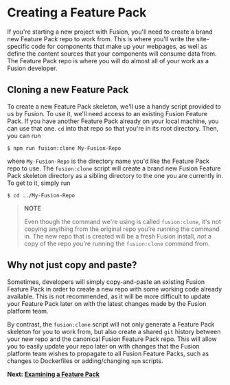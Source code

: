 # Creating a Feature Pack

If you're starting a new project with Fusion, you'll need to create a brand new Feature Pack repo to work from. This is where you'll write the site-specific code for components that make up your webpages, as well as define the content sources that your components will consume data from. The Feature Pack repo is where you will do almost all of your work as a Fusion developer.

## Cloning a new Feature Pack

To create a new Feature Pack skeleton, we'll use a handy script provided to us by Fusion. To use it, we'll need access to an existing Fusion Feature Pack. If you have another Feature Pack already on your local machine, you can use that one. `cd` into that repo so that you're in its root directory. Then, you can run

<!-- TODO: add link to canonical Fusion repo above -->

```
$ npm run fusion:clone My-Fusion-Repo
```

where `My-Fusion-Repo` is the directory name you'd like the Feature Pack repo to use. The `fusion:clone` script will create a brand new Fusion Feature Pack skeleton directory as a sibling directory to the one you are currently in. To get to it, simply run

```
$ cd ../My-Fusion-Repo
```

> **NOTE**
>
> Even though the command we're using is called `fusion:clone`, it's not copying anything from the original repo you're running the command in. The new repo that is created will be a fresh Fusion install, *not* a copy of the repo you're running the `fusion:clone` command from.

## Why not just copy and paste?
Sometimes, developers will simply copy-and-paste an existing Fusion Feature Pack in order to create a new repo with some working code already available. This is not recommended, as it will be more difficult to update your Feature Pack later on with the latest changes made by the Fusion platform team.

By contrast, the `fusion:clone` script will not only generate a Feature Pack skeleton for you to work from, but also create a shared `git` history between your new repo and the canonical Fusion Feature Pack repo. This will allow you to easily update your repo later on with changes that the Fusion platform team wishes to propagate to all Fusion Feature Packs, such as changes to Dockerfiles or adding/changing `npm` scripts.

**Next: [Examining a Feature Pack](./examining-feature-pack.md)**
